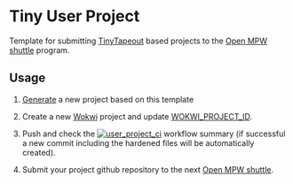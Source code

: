 # Tiny User Project

Template for submitting [TinyTapeout](https://tinytapeout.com) based projects to the [Open MPW shuttle](https://developers.google.com/silicon) program.

## Usage

1. [Generate](https://github.com/proppy/tiny_caravel_project_example/generate) a new project based on this template

2. Create a new [Wokwi](https://wokwi.com/) project and update [WOKWI_PROJECT_ID](Makefile#L227).

3. Push and check the [![user_project_ci](https://github.com/proppy/tiny_caravel_user_project/actions/workflows/user_project_ci.yml/badge.svg)](https://github.com/proppy/tiny_caravel_user_project/actions/workflows/user_project_ci.yml) workflow summary (if successful a new commit including the hardened files will be automatically created).

4. Submit your project github repository to the next [Open MPW shuttle](https://efabless.com/open_shuttle_program).
